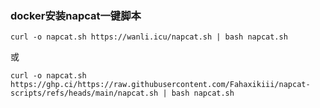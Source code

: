 ### docker安装napcat一键脚本
```shell
curl -o napcat.sh https://wanli.icu/napcat.sh | bash napcat.sh
```
或
```shell
curl -o napcat.sh https://ghp.ci/https://raw.githubusercontent.com/Fahaxikiii/napcat-scripts/refs/heads/main/napcat.sh | bash napcat.sh
```
